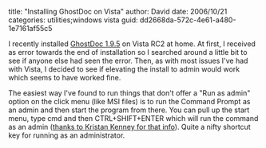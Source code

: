 
title: "Installing GhostDoc on Vista"
author: David
date: 2006/10/21
categories: utilities;windows vista
guid: dd2668da-572c-4e61-a480-1e7161af55c5

I recently installed [GhostDoc 1.9.5](http://www.roland-weigelt.de/ghostdoc/) on Vista RC2 at home. At first, I received as error towards the end of installation so I searched around a little bit to see if anyone else had seen the error. Then, as with most issues I've had with Vista, I decided to see if elevating the install to admin would work which seems to have worked fine. 

The easiest way I've found to run things that don't offer a "Run as admin" option on the click menu (like MSI files) is to run the Command Prompt as an admin and then start the program from there. You can pull up the start menu, type cmd and then CTRL+SHIFT+ENTER which will run the command as an admin ([thanks to Kristan Kenney for that info](http://www.windows-now.com/blogs/kmkenney/archive/2006/10/05/An-easier-way-to-run-elevated.aspx)). Quite a nifty shortcut key for running as an administrator.

